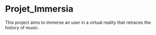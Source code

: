 # Projet_Immersia
This project aims to immerse an user in a virtual reality that retraces the history of music.

